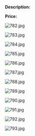 **Description:**

**Price:**

![782.jpg](../images/782.jpg)

![783.jpg](../images/783.jpg)

![784.jpg](../images/784.jpg)

![785.jpg](../images/785.jpg)

![786.jpg](../images/786.jpg)

![787.jpg](../images/787.jpg)

![788.jpg](../images/788.jpg)

![789.jpg](../images/789.jpg)

![790.jpg](../images/790.jpg)

![791.jpg](../images/791.jpg)

![792.jpg](../images/792.jpg)

![793.jpg](../images/793.jpg)